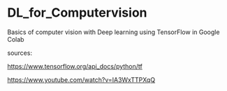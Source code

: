 # DL_for_Computervision
Basics of computer vision with Deep learning using TensorFlow in Google Colab

sources:

https://www.tensorflow.org/api_docs/python/tf

https://www.youtube.com/watch?v=IA3WxTTPXqQ
